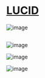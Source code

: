 # <a href = "https://www.lucidchart.com">LUCID</a>
![image](https://github.com/nandini-gangrade/Hexaware-Python-Training/assets/87817417/f7783673-e4e7-4a17-8530-0526d72ffd69)

## 

![image](https://github.com/nandini-gangrade/Hexaware-Python-Training/assets/87817417/39cebecf-150c-4754-bd15-ff2344e53f72)


![image](https://github.com/nandini-gangrade/Hexaware-Python-Training/assets/87817417/1f18be1d-517c-42ac-aecf-dba1ddd61925)

![image](https://github.com/nandini-gangrade/Hexaware-Python-Training/assets/87817417/0fb4e5b4-0749-442b-9c4c-d806f117e975)
